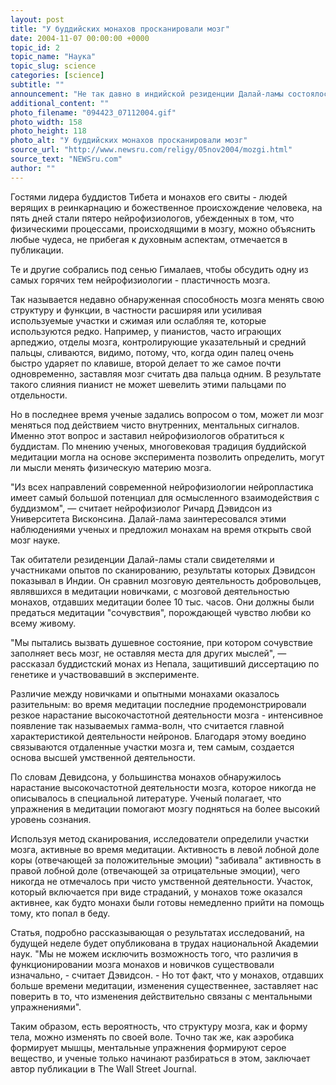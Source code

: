 ```yaml
---
layout: post
title: "У буддийских монахов просканировали мозг"
date: 2004-11-07 00:00:00 +0000
topic_id: 2
topic_name: "Наука"
topic_slug: science
categories: [science]
subtitle: ""
announcement: "Не так давно в индийской резиденции Далай-ламы состоялось не совсем обычное мероприятие. Здесь проводился эксперимент по сканированию мозга монахов. Об этом научном опыте пишет сегодня американская газета The Wall Street Journal."
additional_content: ""
photo_filename: "094423_07112004.gif"
photo_width: 158
photo_height: 118
photo_alt: "У буддийских монахов просканировали мозг"
source_url: "http://www.newsru.com/religy/05nov2004/mozgi.html"
source_text: "NEWSru.com"
author: ""
---
```

Гостями лидера буддистов Тибета и монахов его свиты - людей верящих в реинкарнацию и божественное происхождение человека, на пять дней стали пятеро нейрофизиологов, убежденных в том, что физическими процессами, происходящими в мозгу, можно объяснить любые чудеса, не прибегая к духовным аспектам, отмечается в публикации.

Те и другие собрались под сенью Гималаев, чтобы обсудить одну из самых горячих тем нейрофизиологии - пластичность мозга.

Так называется недавно обнаруженная способность мозга менять свою структуру и функции, в частности расширяя или усиливая используемые участки и сжимая или ослабляя те, которые используются редко. Например, у пианистов, часто играющих арпеджио, отделы мозга, контролирующие указательный и средний пальцы, сливаются, видимо, потому, что, когда один палец очень быстро ударяет по клавише, второй делает то же самое почти одновременно, заставляя мозг считать два пальца одним. В результате такого слияния пианист не может шевелить этими пальцами по отдельности.

Но в последнее время ученые задались вопросом о том, может ли мозг меняться под действием чисто внутренних, ментальных сигналов. Именно этот вопрос и заставил нейрофизиологов обратиться к буддистам. По мнению ученых, многовековая традиция буддийской медитации могла на основе эксперимента позволить определить, могут ли мысли менять физическую материю мозга.

"Из всех направлений современной нейрофизиологии нейропластика имеет самый большой потенциал для осмысленного взаимодействия с буддизмом", &mdash; считает нейрофизиолог Ричард Дэвидсон из Университета Висконсина. Далай-лама заинтересовался этими наблюдениями ученых и предложил монахам на время открыть свой мозг науке.

Так обитатели резиденции Далай-ламы стали свидетелями и участниками опытов по сканированию, результаты которых Дэвидсон показывал в Индии. Он сравнил мозговую деятельность добровольцев, являвшихся в медитации новичками, с мозговой деятельностью монахов, отдавших медитации более 10 тыс. часов. Они должны были предаться медитации "сочувствия", порождающей чувство любви ко всему живому.

"Мы пытались вызвать душевное состояние, при котором сочувствие заполняет весь мозг, не оставляя места для других мыслей", &mdash; рассказал буддистский монах из Непала, защитивший диссертацию по генетике и участвовавший в эксперименте.

Различие между новичками и опытными монахами оказалось разительным: во время медитации последние продемонстрировали резкое нарастание высокочастотной деятельности мозга - интенсивное появление так называемых гамма-волн, что считается главной характеристикой деятельности нейронов. Благодаря этому воедино связываются отдаленные участки мозга и, тем самым, создается основа высшей умственной деятельности.

По словам Девидсона, у большинства монахов обнаружилось нарастание высокочастотной деятельности мозга, которое никогда не описывалось в специальной литературе. Ученый полагает, что упражнения в медитации помогают мозгу подняться на более высокий уровень сознания.

Используя метод сканирования, исследователи определили участки мозга, активные во время медитации. Активность в левой лобной доле коры (отвечающей за положительные эмоции) "забивала" активность в правой лобной доле (отвечающей за отрицательные эмоции), чего никогда не отмечалось при чисто умственной деятельности. Участок, который включается при виде страданий, у монахов тоже оказался активнее, как будто монахи были готовы немедленно прийти на помощь тому, кто попал в беду.

Статья, подробно рассказывающая о результатах исследований, на будущей неделе будет опубликована в трудах национальной Академии наук. "Мы не можем исключить возможность того, что различия в функционировании мозга монахов и новичков существовали изначально, - считает Дэвидсон. - Но тот факт, что у монахов, отдавших больше времени медитации, изменения существеннее, заставляет нас поверить в то, что изменения действительно связаны с ментальными упражнениями".

Таким образом, есть вероятность, что структуру мозга, как и форму тела, можно изменять по своей воле. Точно так же, как аэробика формирует мышцы, ментальные упражнения формируют серое вещество, и ученые только начинают разбираться в этом, заключает автор публикации в The Wall Street Journal.
